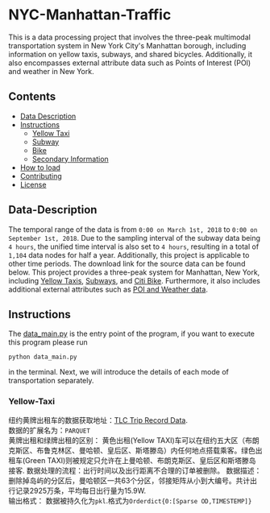 # NYC-Manhattan-Traffic
This is a data processing project that involves the three-peak multimodal transportation system in New York City's Manhattan borough, including information on yellow taxis, subways, and shared bicycles. Additionally, it also encompasses external attribute data such as Points of Interest (POI) and weather in New York.


## Contents

- [Data Description](#Data-Description)
- [Instructions](#Instructions)
	- [Yellow Taxi](#Yellow-Taxi)
	- [Subway](#Subway)
  	- [Bike](#Bike)
  	- [Secondary Information](#SecondaryInformatio)
- [How to load](#How-to-load)
- [Contributing](#contributing)
- [License](#license)


## Data-Description
The temporal range of the data is from `0:00 on March 1st, 2018` to `0:00 on September 1st, 2018`. Due to the sampling interval of the subway data being `4 hours`, the unified time interval is also set to `4 hours`, resulting in a total of `1,104` data nodes for half a year. Additionally, this project is applicable to other time periods. The download link for the source data can be found below. This project provides a three-peak system for Manhattan, New York, including [Yellow Taxis](datasets/yellow_taxi), [Subways](datasets/subway), and [Citi Bike](datasets/bike). Furthermore, it also includes additional external attributes such as [POI and Weather data](datasets/external).


## Instructions
The [data_main.py](data_main.py) is the entry point of the program, if you want to execute this program please run 
```
python data_main.py
```

in the terminal.
Next, we will introduce the details of each mode of transportation separately.

### Yellow-Taxi
纽约黄牌出租车的数据获取地址：[TLC Trip Record Data](https://www.nyc.gov/site/tlc/about/tlc-trip-record-data.page).  
数据的扩展名为：```PARQUET```   
黄牌出租和绿牌出租的区别： 黄色出租(Yellow TAXI)车可以在纽约五大区（布朗克斯区、布鲁克林区、曼哈顿、皇后区、斯塔滕岛）内任何地点搭载乘客。绿色出租车(Green TAXI)则被规定只允许在上曼哈顿、布朗克斯区、皇后区和斯塔滕岛接客. 
数据处理的流程：出行时间以及出行距离不合理的订单被删除。
数据描述：删除掉岛屿的分区后，曼哈顿区一共63个分区，邻接矩阵从小到大编号。共计出行记录2925万条，平均每日出行量为15.9W.  
输出格式： 数据被持久化为`pkl`.格式为`Orderdict{0:[Sparse OD,TIMESTEMP]}`


